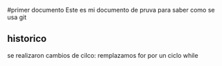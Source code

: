 #primer documento
Este es mi documento de pruva para saber como se usa git

## historico
se realizaron cambios de cilco: remplazamos for por un ciclo while
